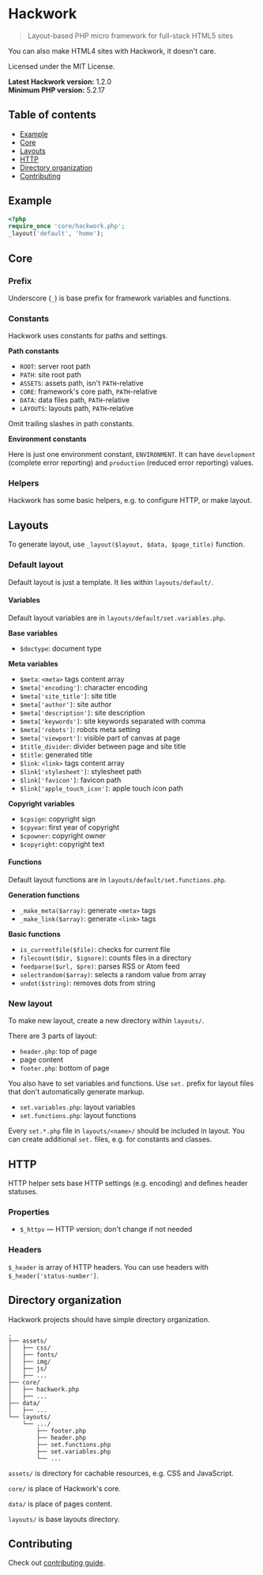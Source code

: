 # Hackwork

> Layout-based PHP micro framework for full-stack HTML5 sites

You can also make HTML4 sites with Hackwork, it doesn't care.

Licensed under the MIT License.

**Latest Hackwork version:** 1.2.0  
**Minimum PHP version:** 5.2.17

## Table of contents

* [Example](#example)
* [Core](#core)
* [Layouts](#layouts)
* [HTTP](#http)
* [Directory organization](#directory-organization)
* [Contributing](#contributing)

## Example

```php
<?php
require_once 'core/hackwork.php';
_layout('default', 'home');
```

## Core

### Prefix

Underscore (`_`) is base prefix for framework variables and functions.

### Constants

Hackwork uses constants for paths and settings.

**Path constants**

* `ROOT`: server root path
* `PATH`: site root path
* `ASSETS`: assets path, isn't `PATH`-relative
* `CORE`: framework's core path, `PATH`-relative
* `DATA`: data files path, `PATH`-relative
* `LAYOUTS`: layouts path, `PATH`-relative

Omit trailing slashes in path constants.

**Environment constants**

Here is just one environment constant, `ENVIRONMENT`. It can have `development`
(complete error reporting) and `production` (reduced error reporting) values.

### Helpers

Hackwork has some basic helpers, e.g. to configure HTTP, or make layout.

## Layouts

To generate layout, use `_layout($layout, $data, $page_title)` function.

### Default layout

Default layout is just a template. It lies within `layouts/default/`.

#### Variables

Default layout variables are in `layouts/default/set.variables.php`.

**Base variables**

* `$doctype`: document type

**Meta variables**

* `$meta`: `<meta>` tags content array
 * `$meta['encoding']`: character encoding
 * `$meta['site_title']`: site title
 * `$meta['author']`: site author
 * `$meta['description']`: site description
 * `$meta['keywords']`: site keywords separated with comma
 * `$meta['robots']`: robots meta setting
 * `$meta['viewport']`: visible part of canvas at page
* `$title_divider`: divider between page and site title
* `$title`: generated title
* `$link`: `<link>` tags content array
 * `$link['stylesheet']`: stylesheet path
 * `$link['favicon']`: favicon path
 * `$link['apple_touch_icon']`: apple touch icon path

**Copyright variables**

* `$cpsign`: copyright sign
* `$cpyear`: first year of copyright
* `$cpowner`: copyright owner
* `$copyright`: copyright text

#### Functions

Default layout functions are in `layouts/default/set.functions.php`.

**Generation functions**

* `_make_meta($array)`: generate `<meta>` tags
* `_make_link($array)`: generate `<link>` tags

**Basic functions**

* `is_currentfile($file)`: checks for current file
* `filecount($dir, $ignore)`: counts files in a directory
* `feedparse($url, $pre)`: parses RSS or Atom feed
* `selectrandom($array)`: selects a random value from array
* `undot($string)`: removes dots from string

### New layout

To make new layout, create a new directory within `layouts/`.

There are 3 parts of layout:

* `header.php`: top of page
* page content
* `footer.php`: bottom of page

You also have to set variables and functions. Use `set.` prefix for layout
files that don't automatically generate markup.

* `set.variables.php`: layout variables
* `set.functions.php`: layout functions

Every `set.*.php` file in `layouts/<name>/` should be included in layout. You
can create additional `set.` files, e.g. for constants and classes.

## HTTP

HTTP helper sets base HTTP settings (e.g. encoding) and defines header
statuses.

### Properties

* `$_httpv` — HTTP version; don't change if not needed

### Headers

`$_header` is array of HTTP headers. You can use headers with
`$_header['status-number']`.

## Directory organization

Hackwork projects should have simple directory organization.

```
.
├── assets/
│   ├── css/
│   ├── fonts/
│   ├── img/
│   ├── js/
│   ├── ...
├── core/
│   ├── hackwork.php
│   ├── ...
├── data/
│   ├── ...
└── layouts/
    └── .../
        ├── footer.php
        ├── header.php
        ├── set.functions.php
        ├── set.variables.php
        └── ...
```

`assets/` is directory for cachable resources, e.g. CSS and JavaScript.

`core/` is place of Hackwork's core.

`data/` is place of pages content.

`layouts/` is base layouts directory.

## Contributing

Check out
[contributing guide](https://github.com/ZDroid/hackwork/blob/master/CONTRIBUTING.md).
